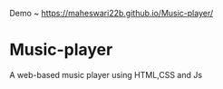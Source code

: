 Demo ~ https://maheswari22b.github.io/Music-player/


# Music-player
A web-based music player using HTML,CSS and Js
